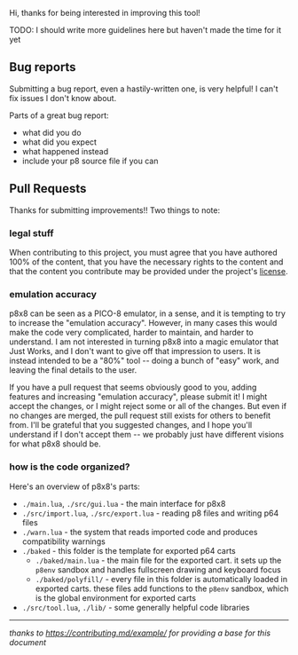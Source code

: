 Hi, thanks for being interested in improving this tool!

TODO: I should write more guidelines here but haven't made the time for it yet

## Bug reports

Submitting a bug report, even a hastily-written one, is very helpful! I can't fix issues I don't know about.

Parts of a great bug report:
- what did you do
- what did you expect
- what happened instead
- include your p8 source file if you can

## Pull Requests

Thanks for submitting improvements!! Two things to note:

### legal stuff

When contributing to this project, you must agree that you have authored 100% of the content, that you have the necessary rights to the content and that the content you contribute may be provided under the project's [license](./LICENSE.md).

### emulation accuracy

p8x8 can be seen as a PICO-8 emulator, in a sense, and it is tempting to try to increase the "emulation accuracy". However, in many cases this would make the code very complicated, harder to maintain, and harder to understand. I am not interested in turning p8x8 into a magic emulator that Just Works, and I don't want to give off that impression to users. It is instead intended to be a "80%" tool -- doing a bunch of "easy" work, and leaving the final details to the user.

If you have a pull request that seems obviously good to you, adding features and increasing "emulation accuracy", please submit it! I might accept the changes, or I might reject some or all of the changes. But even if no changes are merged, the pull request still exists for others to benefit from. I'll be grateful that you suggested changes, and I hope you'll understand if I don't accept them -- we probably just have different visions for what p8x8 should be.

### how is the code organized?

Here's an overview of p8x8's parts:
- `./main.lua`, `./src/gui.lua` - the main interface for p8x8
- `./src/import.lua`, `./src/export.lua` - reading p8 files and writing p64 files
- `./warn.lua` - the system that reads imported code and produces compatibility warnings
- `./baked` - this folder is the template for exported p64 carts
	- `./baked/main.lua` - the main file for the exported cart. it sets up the `p8env` sandbox and handles fullscreen drawing and keyboard focus
	- `./baked/polyfill/` - every file in this folder is automatically loaded in exported carts. these files add functions to the `p8env` sandbox, which is the global environment for exported carts
- `./src/tool.lua`, `./lib/` - some generally helpful code libraries


---


_thanks to https://contributing.md/example/ for providing a base for this document_
